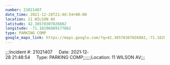 ```yaml
---
number: 21021407
date_time: 2021-12-28T21:48:54+00:00
location: 11 WILSON AV
latitude: 42.38570307026882
longitude: -71.18296889177662
type: PARKING COMP
google_maps_link: https://maps.google.com/?q=42.38570307026882,-71.18296889177662
---
```


;;;Incident #: 21021407     Date: 2021‐12‐28 21:48:54     Type: PARKING COMP;;;;;;Location: 11 WILSON AV;;;
